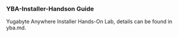 ### YBA-Installer-Handson Guide

Yugabyte Anywhere Installer Hands-On Lab, details can be found in yba.md.
